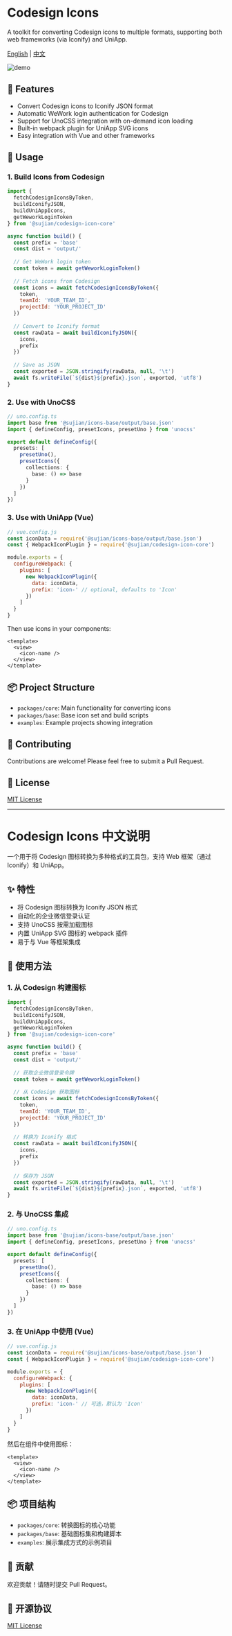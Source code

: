 # Codesign Icons

A toolkit for converting Codesign icons to multiple formats, supporting both web frameworks (via Iconify) and UniApp.

[English](#english) | [中文](#chinese)

![demo](./screenshots/demo.gif)

<a name="english"></a>
## 🌟 Features

- Convert Codesign icons to Iconify JSON format
- Automatic WeWork login authentication for Codesign
- Support for UnoCSS integration with on-demand icon loading
- Built-in webpack plugin for UniApp SVG icons
- Easy integration with Vue and other frameworks

## 🚀 Usage

### 1. Build Icons from Codesign

```js
import {
  fetchCodesignIconsByToken,
  buildIconifyJSON,
  buildUniAppIcons,
  getWeworkLoginToken
} from '@sujian/codesign-icon-core'

async function build() {
  const prefix = 'base'
  const dist = 'output/'
  
  // Get WeWork login token
  const token = await getWeworkLoginToken()
  
  // Fetch icons from Codesign
  const icons = await fetchCodesignIconsByToken({
    token,
    teamId: 'YOUR_TEAM_ID',
    projectId: 'YOUR_PROJECT_ID'
  })
  
  // Convert to Iconify format
  const rawData = await buildIconifyJSON({
    icons,
    prefix
  })
  
  // Save as JSON
  const exported = JSON.stringify(rawData, null, '\t')
  await fs.writeFile(`${dist}${prefix}.json`, exported, 'utf8')
}
```

### 2. Use with UnoCSS

```ts
// uno.config.ts
import base from '@sujian/icons-base/output/base.json'
import { defineConfig, presetIcons, presetUno } from 'unocss'

export default defineConfig({
  presets: [
    presetUno(),
    presetIcons({
      collections: {
        base: () => base
      }
    })
  ]
})
```

### 3. Use with UniApp (Vue)

```js
// vue.config.js
const iconData = require('@sujian/icons-base/output/base.json')
const { WebpackIconPlugin } = require('@sujian/codesign-icon-core')

module.exports = {
  configureWebpack: {
    plugins: [
      new WebpackIconPlugin({
        data: iconData,
        prefix: 'icon-' // optional, defaults to 'Icon'
      })
    ]
  }
}
```

Then use icons in your components:
```vue
<template>
  <view>
    <icon-name />
  </view>
</template>
```

## 📦 Project Structure

- `packages/core`: Main functionality for converting icons
- `packages/base`: Base icon set and build scripts
- `examples`: Example projects showing integration

## 🤝 Contributing

Contributions are welcome! Please feel free to submit a Pull Request.

## 📄 License

[MIT License](LICENSE)

---

<a name="chinese"></a>
# Codesign Icons 中文说明

一个用于将 Codesign 图标转换为多种格式的工具包，支持 Web 框架（通过 Iconify）和 UniApp。

## ✨ 特性

- 将 Codesign 图标转换为 Iconify JSON 格式
- 自动化的企业微信登录认证
- 支持 UnoCSS 按需加载图标
- 内置 UniApp SVG 图标的 webpack 插件
- 易于与 Vue 等框架集成

## 🚀 使用方法

### 1. 从 Codesign 构建图标

```js
import {
  fetchCodesignIconsByToken,
  buildIconifyJSON,
  buildUniAppIcons,
  getWeworkLoginToken
} from '@sujian/codesign-icon-core'

async function build() {
  const prefix = 'base'
  const dist = 'output/'
  
  // 获取企业微信登录令牌
  const token = await getWeworkLoginToken()
  
  // 从 Codesign 获取图标
  const icons = await fetchCodesignIconsByToken({
    token,
    teamId: 'YOUR_TEAM_ID',
    projectId: 'YOUR_PROJECT_ID'
  })
  
  // 转换为 Iconify 格式
  const rawData = await buildIconifyJSON({
    icons,
    prefix
  })
  
  // 保存为 JSON
  const exported = JSON.stringify(rawData, null, '\t')
  await fs.writeFile(`${dist}${prefix}.json`, exported, 'utf8')
}
```

### 2. 与 UnoCSS 集成

```ts
// uno.config.ts
import base from '@sujian/icons-base/output/base.json'
import { defineConfig, presetIcons, presetUno } from 'unocss'

export default defineConfig({
  presets: [
    presetUno(),
    presetIcons({
      collections: {
        base: () => base
      }
    })
  ]
})
```

### 3. 在 UniApp 中使用 (Vue)

```js
// vue.config.js
const iconData = require('@sujian/icons-base/output/base.json')
const { WebpackIconPlugin } = require('@sujian/codesign-icon-core')

module.exports = {
  configureWebpack: {
    plugins: [
      new WebpackIconPlugin({
        data: iconData,
        prefix: 'icon-' // 可选，默认为 'Icon'
      })
    ]
  }
}
```

然后在组件中使用图标：
```vue
<template>
  <view>
    <icon-name />
  </view>
</template>
```

## 📦 项目结构

- `packages/core`: 转换图标的核心功能
- `packages/base`: 基础图标集和构建脚本
- `examples`: 展示集成方式的示例项目

## 🤝 贡献

欢迎贡献！请随时提交 Pull Request。

## 📄 开源协议

[MIT License](LICENSE)









